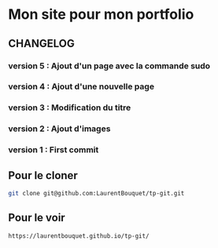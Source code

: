 
# Mon site pour mon portfolio


## CHANGELOG

### version 5 : Ajout d'un page avec la commande sudo

### version 4 : Ajout d'une nouvelle page

### version 3 : Modification du titre

### version 2 : Ajout d'images

### version 1 : First commit



## Pour le cloner 

```sh
git clone git@github.com:LaurentBouquet/tp-git.git
```

## Pour le voir 

```sh
https://laurentbouquet.github.io/tp-git/
```
